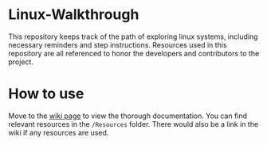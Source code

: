 # Linux-Walkthrough
This repository keeps track of the path of exploring linux systems, including necessary reminders and step instructions. Resources used in this repository are all referenced to honor the developers and contributors to the project.

# How to use
Move to the [wiki page](https://github.com/oraoraoraaa/Linux-Walkthrough/wiki#welcome-to-the-linux-walkthrough-wiki) to view the thorough documentation.
You can find relevant resources in the `/Resources` folder. There would also be a link in the wiki if any resources are used.
